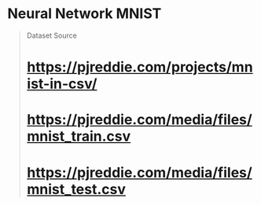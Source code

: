 # Neural Network MNIST 

> Dataset Source
> # https://pjreddie.com/projects/mnist-in-csv/
> # https://pjreddie.com/media/files/mnist_train.csv
> # https://pjreddie.com/media/files/mnist_test.csv

